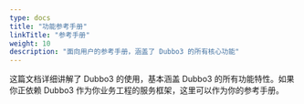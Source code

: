 ```yaml
---
type: docs
title: "功能参考手册"
linkTitle: "参考手册"
weight: 10
description: "面向用户的参考手册，涵盖了 Dubbo3 的所有核心功能"
---
```


这篇文档详细讲解了 Dubbo3 的使用，基本涵盖 Dubbo3 的所有功能特性。如果你正依赖 Dubbo3 作为你业务工程的服务框架，这里可以作为你的参考手册。